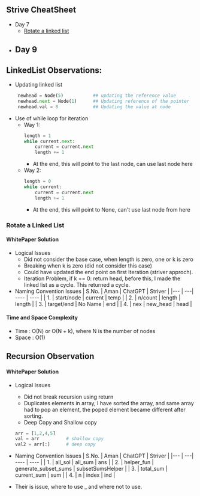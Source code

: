 ## Strive CheatSheet
 - Day 7
    - [Rotate a linked list](#rotate-a-linked-list)
 - Day 9
    - 

## LinkedList Observations:
 - Updating linked list
    ```python
     newhead = Node(5)           ## updating the reference value
     newhead.next = Node(1)      ## Updating reference of the pointer 
     newhead.val = 8             ## Updating the value at node
    ```
 - Use of while loop for iteration
    - Way 1:
        ```python
        length = 1
        while current.next:
            current = current.next
            length += 1
        ```
        - At the end, this will point to the last node, can use last node here
    - Way 2:
        ```python
        length = 0
        while current:
            current = current.next
            length += 1
        ```
        - At the end, this will point to None, can't use last node from here


### Rotate a Linked List
 #### WhitePaper Solution 
 - Logical Issues
    - Did not consider the base case, when length is zero, one or k is zero
    - Breaking when k is zero (did not consider this case)
    - Could have updated the end point on first Iteration (striver approch).
    - Iteration Problem, if k == 0: return head, before this, I made the linked list as a cycle. This returned a cycle.
 - Naming Convention Issues
   | S.No. | Aman | ChatGPT | Striver |
   |--- | ---| ---- | ---- |
   | 1. | start/node | current | temp |
   | 2. | n/count | length | length |
   | 3. | target/end | No Name | end |
   | 4. | nex   | new_head | head |

#### Time and Space Complexity
 - Time : O(N) or O(N + k), where N is the number of nodes
 - Space : O(1)


 ## Recursion Observation
 #### WhitePaper Solution 
 - Logical Issues 
    - Did not break recursion using return
    - Duplicates elements in array, I have sorted the array, and same array had to pop an element, the poped element became different after sorting.
    - Deep Copy and Shallow copy
    ```python
    arr = [1,2,4,5]
    val = arr          # shallow copy
    val2 = arr[:]      # deep copy
    ```
 - Naming Convention Issues
   | S.No. | Aman | ChatGPT | Striver |
   |--- | ---| ---- | ---- |
   | 1. | all_sol | all_sum | ans |
   | 2. | helper_fun | generate_subset_sums | subsetSumsHelper |
   | 3. | total_sum | current_sum | sum |
   | 4. | n | index | ind |
 
 - Their is issue, where to use _ and where not to use.